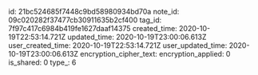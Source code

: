 id: 21bc524685f7448c9bd58980934bd70a
note_id: 09c020282f37477cb30911635b2cf400
tag_id: 7f97c417c6984b419fe1627daaf14375
created_time: 2020-10-19T22:53:14.721Z
updated_time: 2020-10-19T23:00:06.613Z
user_created_time: 2020-10-19T22:53:14.721Z
user_updated_time: 2020-10-19T23:00:06.613Z
encryption_cipher_text: 
encryption_applied: 0
is_shared: 0
type_: 6